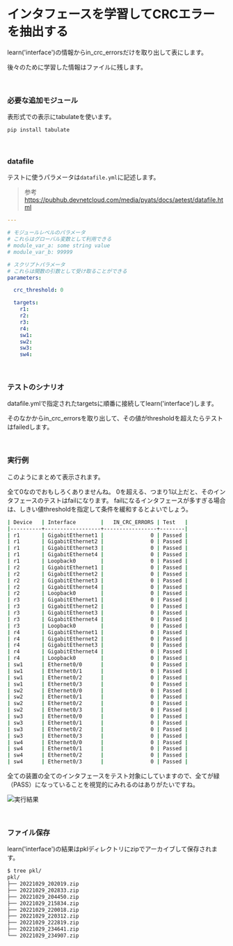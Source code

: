# インタフェースを学習してCRCエラーを抽出する

learn('interface')の情報からin_crc_errorsだけを取り出して表にします。

後々のために学習した情報はファイルに残します。

<br>

### 必要な追加モジュール

表形式での表示にtabulateを使います。

```bash
pip install tabulate
```

<br>

### datafile

テストに使うパラメータは`datafile.yml`に記述します。

> 参考
> https://pubhub.devnetcloud.com/media/pyats/docs/aetest/datafile.html


```YAML
---

# モジュールレベルのパラメータ
# これらはグローバル変数として利用できる
# module_var_a: some string value
# module_var_b: 99999

# スクリプトパラメータ
# これらは関数の引数として受け取ることができる
parameters:

  crc_threshold: 0

  targets:
    r1:
    r2:
    r3:
    r4:
    sw1:
    sw2:
    sw3:
    sw4:

```

<br>

### テストのシナリオ

datafile.ymlで指定されたtargetsに順番に接続してlearn('interface')します。

そのなかからin_crc_errorsを取り出して、その値がthresholdを超えたらテストはfailedします。

<br>

### 実行例

このようにまとめて表示されます。

全て0なのでおもしろくありませんね。
0を超える、つまり1以上だと、そのインタフェースのテストはfailになります。
failになるインタフェースが多すぎる場合は、しきい値thresholdを指定して条件を緩和するとよいでしょう。

```bash
| Device   | Interface        |   IN_CRC_ERRORS | Test   |
|----------+------------------+-----------------+--------|
| r1       | GigabitEthernet1 |               0 | Passed |
| r1       | GigabitEthernet2 |               0 | Passed |
| r1       | GigabitEthernet3 |               0 | Passed |
| r1       | GigabitEthernet4 |               0 | Passed |
| r1       | Loopback0        |               0 | Passed |
| r2       | GigabitEthernet1 |               0 | Passed |
| r2       | GigabitEthernet2 |               0 | Passed |
| r2       | GigabitEthernet3 |               0 | Passed |
| r2       | GigabitEthernet4 |               0 | Passed |
| r2       | Loopback0        |               0 | Passed |
| r3       | GigabitEthernet1 |               0 | Passed |
| r3       | GigabitEthernet2 |               0 | Passed |
| r3       | GigabitEthernet3 |               0 | Passed |
| r3       | GigabitEthernet4 |               0 | Passed |
| r3       | Loopback0        |               0 | Passed |
| r4       | GigabitEthernet1 |               0 | Passed |
| r4       | GigabitEthernet2 |               0 | Passed |
| r4       | GigabitEthernet3 |               0 | Passed |
| r4       | GigabitEthernet4 |               0 | Passed |
| r4       | Loopback0        |               0 | Passed |
| sw1      | Ethernet0/0      |               0 | Passed |
| sw1      | Ethernet0/1      |               0 | Passed |
| sw1      | Ethernet0/2      |               0 | Passed |
| sw1      | Ethernet0/3      |               0 | Passed |
| sw2      | Ethernet0/0      |               0 | Passed |
| sw2      | Ethernet0/1      |               0 | Passed |
| sw2      | Ethernet0/2      |               0 | Passed |
| sw2      | Ethernet0/3      |               0 | Passed |
| sw3      | Ethernet0/0      |               0 | Passed |
| sw3      | Ethernet0/1      |               0 | Passed |
| sw3      | Ethernet0/2      |               0 | Passed |
| sw3      | Ethernet0/3      |               0 | Passed |
| sw4      | Ethernet0/0      |               0 | Passed |
| sw4      | Ethernet0/1      |               0 | Passed |
| sw4      | Ethernet0/2      |               0 | Passed |
| sw4      | Ethernet0/3      |               0 | Passed |
```

全ての装置の全てのインタフェースをテスト対象にしていますので、全てが緑（PASS）になっていることを視覚的にみれるのはありがたいですね。

![実行結果](https://takamitsu-iida.github.io/pyats-practice/job08_crc/img/fig1.PNG "実行結果")

<br>

### ファイル保存

learn('interface')の結果はpklディレクトリにzipでアーカイブして保存されます。

```bash
$ tree pkl/
pkl/
├── 20221029_202019.zip
├── 20221029_202833.zip
├── 20221029_204450.zip
├── 20221029_215834.zip
├── 20221029_220018.zip
├── 20221029_220312.zip
├── 20221029_222819.zip
├── 20221029_234641.zip
└── 20221029_234907.zip
```
